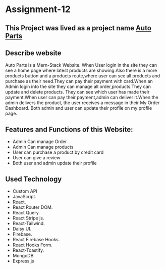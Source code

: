 # Assignment-12

## This Project was lived as a project name [Auto Parts]( https://auto-parts01.web.app/ )


## Describe website 

Auto Parts is a Mern-Stack Website. When User login in the site they can see a home page where latest products are showing.Also there is a more products button and a products route,where user can see all products and purchase as their need.They can pay their payment with card.When an Admin login into the site they can manage all order,products.They can update and delete products.
They can see which user has made their payment.When user can pay their payment,admin can deliver it.When the admin delivers the product, the user receives a message in their My Order Dashboard.
Both admin and user can update their profile on my profile page.

## Features and Functions of this Website:
* Admin Can manage Order
* Admin Can manage products
* User can purchase a product by credit card
* User can give a review
* Both user and admin update their profile

## Used Technology

- Custom API
- JavaScript.
- React.
- React Router DOM.
- React Query.
- React Stripe js.
- React-Tailwind.
- Daisy UI.
- Firebase.
- React Firebase Hooks.
- React Hooks Form.
- React-Toastify.
- MongoDB
- Express.js


